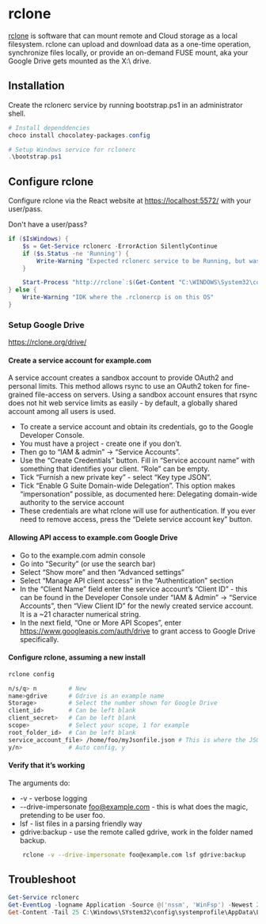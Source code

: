# rclone

[rclone](https://github.com/rclone/rclone) is software that can mount remote and Cloud storage as a local filesystem. rclone can upload and download data as a one-time operation, synchronize files locally, or provide an on-demand FUSE mount, aka your Google Drive gets mounted as the X:\ drive.

## Installation

Create the rclonerc service by running bootstrap.ps1 in an administrator shell.

```ps1
# Install dependdencies
choco install chocolatey-packages.config

# Setup Windows service for rclonerc
.\bootstrap.ps1
```

## Configure rclone

Configure rclone via the React website at <https://localhost:5572/> with your user/pass.

Don't have a user/pass?

```ps1
if ($IsWindows) {
    $s = Get-Service rclonerc -ErrorAction SilentlyContinue
    if ($s.Status -ne 'Running') {
        Write-Warning "Expected rclonerc service to be Running, but was $($s.Status)"
    }

    Start-Process "http://rclone`:$(Get-Content "C:\WINDOWS\System32\config\systemprofile\AppData\Local\rclonerc\.rclonercp")@localhost:5572/"
} else {
    Write-Warning "IDK where the .rclonercp is on this OS"
}
```

### Setup Google Drive

<https://rclone.org/drive/>

#### Create a service account for example.com

A service account creates a sandbox account to provide OAuth2 and personal limits. This method allows rsync to use an OAuth2 token for fine-grained file-access on servers. Using a sandbox account ensures that rsync does not hit web service limits as easily - by default, a globally shared account among all users is used.

* To create a service account and obtain its credentials, go to the Google Developer Console.
* You must have a project - create one if you don’t.
* Then go to “IAM & admin” -> “Service Accounts”.
* Use the “Create Credentials” button. Fill in “Service account name” with something that identifies your client. “Role” can be empty.
* Tick “Furnish a new private key” - select “Key type JSON”.
* Tick “Enable G Suite Domain-wide Delegation”. This option makes “impersonation” possible, as documented here: Delegating domain-wide authority to the service account
* These credentials are what rclone will use for authentication. If you ever need to remove access, press the “Delete service account key” button.

#### Allowing API access to example.com Google Drive

* Go to the example.com admin console
* Go into “Security” (or use the search bar)
* Select “Show more” and then “Advanced settings”
* Select “Manage API client access” in the “Authentication” section
* In the “Client Name” field enter the service account’s “Client ID” - this can be found in the Developer Console under “IAM & Admin” -> “Service Accounts”, then “View Client ID” for the newly created service account. It is a ~21 character numerical string.
* In the next field, “One or More API Scopes”, enter <https://www.googleapis.com/auth/drive> to grant access to Google Drive specifically.

#### Configure rclone, assuming a new install

```sh
rclone config
```

```sh
n/s/q> n         # New
name>gdrive      # Gdrive is an example name
Storage>         # Select the number shown for Google Drive
client_id>       # Can be left blank
client_secret>   # Can be left blank
scope>           # Select your scope, 1 for example
root_folder_id>  # Can be left blank
service_account_file> /home/foo/myJsonfile.json # This is where the JSON file goes!
y/n>             # Auto config, y
```

#### Verify that it’s working

The arguments do:

* -v - verbose logging
* --drive-impersonate foo@example.com - this is what does the magic, pretending to be user foo.
* lsf - list files in a parsing friendly way
* gdrive:backup - use the remote called gdrive, work in the folder
        named backup.

```sh
    rclone -v --drive-impersonate foo@example.com lsf gdrive:backup
```

## Troubleshoot

```ps1
Get-Service rclonerc
Get-EventLog -logname Application -Source @('nssm', 'WinFsp') -Newest 25
Get-Content -Tail 25 C:\Windows\SYstem32\config\systemprofile\AppData\Local\rclonerc\service.log -Wait
```
